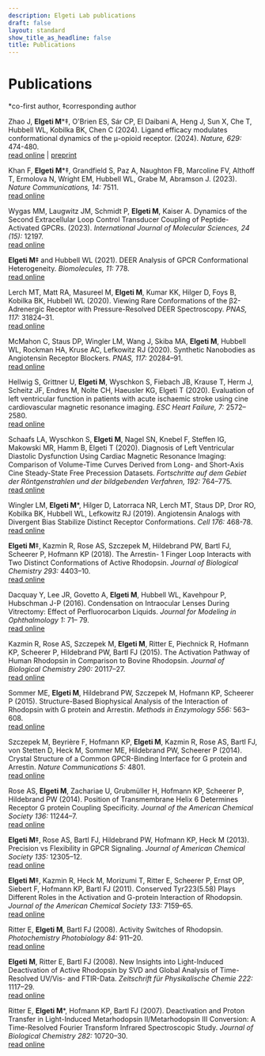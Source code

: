 ```yaml
---
description: Elgeti Lab publications
draft: false
layout: standard
show_title_as_headline: false
title: Publications
---
```


<h1 class="f1">Publications</h1>

*co-first author, ‡corresponding author

Zhao J, **Elgeti M**\*‡, O'Brien ES, Sár CP, El Daibani A, Heng J, Sun X, Che T, Hubbell WL, Kobilka BK, Chen C (2024). Ligand efficacy modulates conformational dynamics of the μ-opioid receptor. (2024). *Nature, 629:* 474-480. 
<br>[read online](https://doi.org/10.1038/s41586-024-07295-2) | [preprint](https://www.biorxiv.org/content/10.1101/2023.04.28.538657v1)

Khan F, **Elgeti M**\*‡, Grandfield S, Paz A, Naughton FB, Marcoline FV, Althoff T, Ermolova N, Wright EM, Hubbell WL, Grabe M, Abramson J. (2023). *Nature Communications, 14:* 7511. <br>[read online](https://www.nature.com/articles/s41467-023-43119-z)

Wygas MM, Laugwitz JM, Schmidt P, **Elgeti M**, Kaiser A. Dynamics of the Second Extracellular Loop Control Transducer Coupling of Peptide-Activated GPCRs. (2023). *International Journal of Molecular Sciences,  24 (15):* 12197.
<br>[read online](https://www.mdpi.com/1422-0067/24/15/12197)

**Elgeti M**‡ and Hubbell WL (2021). DEER Analysis of GPCR Conformational Heterogeneity. *Biomolecules, 11:* 778.
<br>[read online](https://www.mdpi.com/2218-273X/11/6/778)

Lerch MT, Matt RA, Masureel M, **Elgeti M**, Kumar KK, Hilger D, Foys B, Kobilka BK, Hubbell WL (2020). Viewing Rare Conformations of the β2-Adrenergic Receptor with Pressure-Resolved DEER Spectroscopy. *PNAS, 117:* 31824–31.
<br>[read online](https://www.pnas.org/doi/10.1073/pnas.2013904117)

McMahon C, Staus DP, Wingler LM, Wang J, Skiba MA, **Elgeti M**, Hubbell WL, Rockman HA, Kruse AC, Lefkowitz RJ (2020). Synthetic Nanobodies as Angiotensin Receptor Blockers. *PNAS, 117:* 20284–91.
<br>[read online](https://www.pnas.org/doi/10.1073/pnas.2009029117)

Hellwig S, Grittner U, **Elgeti M**, Wyschkon S, Fiebach JB, Krause T, Herm J, Scheitz JF, Endres M, Nolte CH, Haeusler KG, Elgeti T (2020). Evaluation of left ventricular function in patients with acute ischaemic stroke using cine cardiovascular magnetic resonance imaging. *ESC Heart Failure, 7:* 2572–2580.
<br>[read online](https://onlinelibrary.wiley.com/doi/full/10.1002/ehf2.12833)

Schaafs LA, Wyschkon S, **Elgeti M**, Nagel SN, Knebel F, Steffen IG, Makowski MR, Hamm B, Elgeti T (2020). Diagnosis of Left Ventricular Diastolic Dysfunction Using Cardiac Magnetic Resonance Imaging: Comparison of Volume-Time Curves Derived from Long- and Short-Axis Cine Steady-State Free Precession Datasets. *Fortschritte auf dem Gebiet der Röntgenstrahlen und der bildgebenden Verfahren, 192:* 764–775.
<br>[read online](https://www.thieme-connect.com/products/ejournals/abstract/10.1055/a-1108-1892)

Wingler LM, **Elgeti M**\*, Hilger D, Latorraca NR, Lerch MT, Staus DP, Dror RO, Kobilka BK, Hubbell WL, Lefkowitz RJ (2019). Angiotensin Analogs with Divergent Bias Stabilize Distinct Receptor Conformations. *Cell 176:* 468-78.
<br>[read online](https://www.cell.com/cell/fulltext/S0092-8674(18)31588-5)

**Elgeti M**‡, Kazmin R, Rose AS, Szczepek M, Hildebrand PW, Bartl FJ, Scheerer P, Hofmann KP (2018). The Arrestin- 1 Finger Loop Interacts with Two Distinct Conformations of Active Rhodopsin. *Journal of Biological Chemistry 293:* 4403–10.<br>[read online](https://www.jbc.org/article/S0021-9258(20)39810-0/fulltext)

Dacquay Y, Lee JR, Govetto A, **Elgeti M**, Hubbell WL, Kavehpour P, Hubschman J-P (2016). Condensation on Intraocular Lenses During Vitrectomy: Effect of Perfluorocarbon Liquids. *Journal for Modeling in Ophthalmology 1:* 71– 79.
<br>[read online](https://www.maio-journal.com/index.php/MAIO/article/view/84)

Kazmin R, Rose AS, Szczepek M, **Elgeti M**, Ritter E, Piechnick R, Hofmann KP, Scheerer P, Hildebrand PW, Bartl FJ (2015). The Activation Pathway of Human Rhodopsin in Comparison to Bovine Rhodopsin. *Journal of Biological Chemistry 290:* 20117–27.
<br>[read online](https://www.jbc.org/article/S0021-9258(20)42153-2/fulltext)

Sommer ME, **Elgeti M**, Hildebrand PW, Szczepek M, Hofmann KP, Scheerer P (2015). Structure-Based Biophysical Analysis of the Interaction of Rhodopsin with G protein and Arrestin. *Methods in Enzymology 556:* 563–608.
<br>[read online](https://www.sciencedirect.com/science/article/abs/pii/S0076687914001281?via%3Dihub)

Szczepek M, Beyrière F, Hofmann KP, **Elgeti M**, Kazmin R, Rose AS, Bartl FJ, von Stetten D, Heck M, Sommer ME, Hildebrand PW, Scheerer P (2014). Crystal Structure of a Common GPCR-Binding Interface for G protein and Arrestin. *Nature Communications 5:* 4801.
<br>[read online](https://www.nature.com/articles/ncomms5801)

Rose AS, **Elgeti M**, Zachariae U, Grubmüller H, Hofmann KP, Scheerer P, Hildebrand PW (2014). Position of Transmembrane Helix 6 Determines Receptor G protein Coupling Specificity. *Journal of the American Chemical Society 136:* 11244–7.
<br>[read online](https://pubs.acs.org/doi/abs/10.1021/ja5055109)

**Elgeti M**‡, Rose AS, Bartl FJ, Hildebrand PW, Hofmann KP, Heck M (2013). Precision vs Flexibility in GPCR Signaling. *Journal of American Chemical Society 135:* 12305–12.
<br>[read online](https://pubs.acs.org/doi/10.1021/ja405133k)

**Elgeti M**‡, Kazmin R, Heck M, Morizumi T, Ritter E, Scheerer P, Ernst OP, Siebert F, Hofmann KP, Bartl FJ (2011). Conserved Tyr223(5.58) Plays Different Roles in the Activation and G-protein Interaction of Rhodopsin. *Journal of the American Chemical Society 133:* 7159–65.
<br>[read online](https://pubs.acs.org/doi/10.1021/ja200545n)

Ritter E, **Elgeti M**, Bartl FJ (2008). Activity Switches of Rhodopsin. *Photochemistry Photobiology 84:* 911–20.
<br>[read online](https://onlinelibrary.wiley.com/doi/10.1111/j.1751-1097.2008.00324.x)

**Elgeti M**, Ritter E, Bartl FJ (2008). New Insights into Light-Induced Deactivation of Active Rhodopsin by SVD and Global Analysis of Time-Resolved UV/Vis- and FTIR-Data. *Zeitschrift für Physikalische Chemie 222:* 1117–29.
<br>[read online](https://www.degruyter.com/document/doi/10.1524/zpch.2008.5392/html)

Ritter E, **Elgeti M**\*, Hofmann KP, Bartl FJ (2007). Deactivation and Proton Transfer in Light-Induced Metarhodopsin II/Metarhodopsin III Conversion: A Time-Resolved Fourier Transform Infrared Spectroscopic Study. *Journal of Biological Chemistry 282:* 10720–30.
<br>[read online](https://www.jbc.org/article/S0021-9258(19)57747-X/fulltext)
